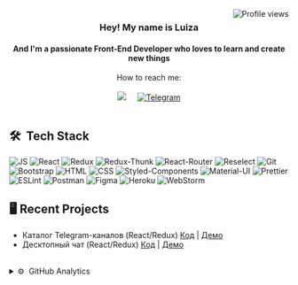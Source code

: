 <img align="right" src="https://komarev.com/ghpvc/?username=LuizaSar&style=flat&color=orange&label=PROFILE+VIEWS" alt="Profile views">

<div align="center">
<h3>Hey! My name is Luiza</h3> 
<h4>And I'm a passionate Front-End Developer who loves to learn and create new things </h4>
</div>

<div align="center">
  <div> How to reach me: </div>
  <br/>
<a href="mailto:louisesaratova@gmail.com"><img src="https://img.shields.io/badge/gmail-%23D14836.svg?&style=for-the-badge&logo=gmail&logoColor=white" /></a>&nbsp;&nbsp;&nbsp;&nbsp;
  <a href="https://t.me/sarlui11">
  <img alt="Telegram" src="https://img.shields.io/badge/-Telegram-blue?style=for-the-badge&logo=Telegram&logoColor=white" />
</a>
</div>
<br/>

<h2>🛠 &nbsp;Tech Stack</h2>  

![JS](https://img.shields.io/badge/JavaScript-red?style=for-the-badge&logo=javaScript)
![React](https://img.shields.io/badge/React-grey?style=for-the-badge&logo=react)
![Redux](https://img.shields.io/badge/Redux-6f22c7?style=for-the-badge&logo=redux)
![Redux-Thunk](https://img.shields.io/badge/Redux--Thunk-6f22c7?style=for-the-badge&logo=redux-thunk)
![React-Router](https://img.shields.io/badge/React_Router-yellow?style=for-the-badge&logo=react-router)
![Reselect](https://img.shields.io/badge/Reselect-red?style=for-the-badge&logo=reselect)
![Git](https://img.shields.io/badge/Git-grey?style=for-the-badge&logo=git)
![Bootstrap](https://img.shields.io/badge/Bootstrap-green?style=for-the-badge&logo=Bootstrap)
![HTML](https://img.shields.io/badge/HTML5-grey?style=for-the-badge&logo=HTML5)
![CSS](https://img.shields.io/badge/CSS-yellow?style=for-the-badge&logo=css3)
![Styled-Components](https://img.shields.io/badge/StyledComponents-fc95af?style=for-the-badge&logo=StyledComponents)
![Material-UI](https://img.shields.io/badge/Material_UI-blue?style=for-the-badge&logo=material-ui)
![Prettier](https://img.shields.io/badge/Prettier-grey?style=for-the-badge&logo=prettier)
![ESLint](https://img.shields.io/badge/ESLint-orange?style=for-the-badge&logo=eslint)
![Postman](https://img.shields.io/badge/Postman-grey?style=for-the-badge&logo=postman)
![Figma](https://img.shields.io/badge/Figma-black?style=for-the-badge&logo=figma)
![Heroku](https://img.shields.io/badge/Heroku-2f2ab8?style=for-the-badge&logo=Heroku)
![WebStorm](https://img.shields.io/badge/WebStorm-navy?style=for-the-badge&logo=WebStorm)

 
<h2>&#128421;  Recent Projects</h2>  
  
 * Каталог Telegram-каналов (React/Redux) 
[Код](https://github.com/LuizaSar/telegram-channels-new) | [Демо](https://intocode-project-telegram.herokuapp.com/) 
 * Десктопный чат (React/Redux)
[Код](https://github.com/LuizaSar/react-chat) | [Демо](https://react-chat-11.herokuapp.com/)
<br/>

  
<details>
  <summary>⚙️ &nbsp;GitHub Analytics</summary>
    <br/>
    <div align="center">
<img alt="Luiza's github stats" height="200px"  src="https://github-readme-stats.vercel.app/api?username=LuizaSar&show_icons=true&count_private=true&hide_border=true&bg_color=50,e96205,904e99&title_color=fff&text_color=fff&icon_color=f2f2f2" href="https://github.com/LuizaSar" />
<img alt="Top Langs" height="200px"  src="https://github-readme-stats.vercel.app/api/top-langs/?username=LuizaSar&layout=compact&count_private=true&&hide_border=true&bg_color=904e99&title_color=fff&text_color=fff&icon_color=f2f2f2&hide=jupyter%20notebook&langs_count=5" href="https://github.com/LuizaSar" />
    </div>
</details>


